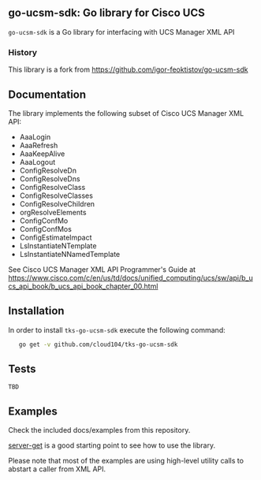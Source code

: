 ## go-ucsm-sdk: Go library for Cisco UCS

`go-ucsm-sdk` is a Go library for interfacing with UCS Manager XML API

### History

This library is a fork from https://github.com/igor-feoktistov/go-ucsm-sdk 

## Documentation

The library implements the following subset of Cisco UCS Manager XML API:

-   AaaLogin
-   AaaRefresh
-   AaaKeepAlive
-   AaaLogout
-   ConfigResolveDn
-   ConfigResolveDns
-   ConfigResolveClass
-   ConfigResolveClasses
-   ConfigResolveChildren
-   orgResolveElements
-   ConfigConfMo
-   ConfigConfMos
-   ConfigEstimateImpact
-   LsInstantiateNTemplate
-   LsInstantiateNNamedTemplate

See Cisco UCS Manager XML API Programmer's Guide at https://www.cisco.com/c/en/us/td/docs/unified_computing/ucs/sw/api/b_ucs_api_book/b_ucs_api_book_chapter_00.html

## Installation

In order to install `tks-go-ucsm-sdk` execute the following command:

```bash
   go get -v github.com/cloud104/tks-go-ucsm-sdk
```

## Tests

```
TBD
```

## Examples

Check the included docs/examples from this repository.

[server-get](docs/exemples/server-get_example.md) is a good starting point to see how to use the library.


Please note that most of the examples are using high-level utility calls to abstart a caller from XML API.
